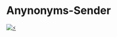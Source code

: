 # Anynonyms-Sender

[![⚡](https://telegra.ph/file/3719c215b0229eda4fdb6.jpg)](https://t.me/Anynonyms_Bot)

